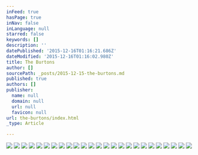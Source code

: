 ```yaml
---
inFeed: true
hasPage: true
inNav: false
inLanguage: null
starred: false
keywords: []
description: ''
datePublished: '2015-12-16T01:16:21.686Z'
dateModified: '2015-12-16T01:16:02.980Z'
title: The Burtons
author: []
sourcePath: _posts/2015-12-15-the-burtons.md
published: true
authors: []
publisher:
  name: null
  domain: null
  url: null
  favicon: null
url: the-burtons/index.html
_type: Article

---
```

![](https://s3-us-west-2.amazonaws.com/the-grid-img/p/2c3c8dcd1d41f3885247c86c3210bf96c5cae53a.jpg)
![](https://s3-us-west-2.amazonaws.com/the-grid-img/p/b8e1430e825c135464f3bc3457bb16c267a19256.jpg)
![](https://s3-us-west-2.amazonaws.com/the-grid-img/p/c41d2b9bce2495b0481a7a842cdf572ea7505523.jpg)
![](https://s3-us-west-2.amazonaws.com/the-grid-img/p/67f54b5633f834cdbcae47abda850a23f8f7d245.jpg)
![](https://s3-us-west-2.amazonaws.com/the-grid-img/p/bae8675ac2e0cd69fdb28ab9b10757df0d1dca88.jpg)
![](https://s3-us-west-2.amazonaws.com/the-grid-img/p/95723384de0fdb65e4d2ad8e1466aec97bb03ba7.jpg)
![](https://s3-us-west-2.amazonaws.com/the-grid-img/p/6641d23c3927c4cb667c93f1f433ffcbe41e7faf.jpg)
![](https://s3-us-west-2.amazonaws.com/the-grid-img/p/5357a09e0747f5a6d19236d574834ede5460404e.jpg)
![](https://s3-us-west-2.amazonaws.com/the-grid-img/p/388013e574f2ff59609ab4aa712a8c9ea923d4da.jpg)
![](https://s3-us-west-2.amazonaws.com/the-grid-img/p/557b7d3407874cffa377c7ba189bd5167b69ccb8.jpg)
![](https://s3-us-west-2.amazonaws.com/the-grid-img/p/28c6538f6eae7d9270b3b583748b6ad1278cc78b.jpg)
![](https://s3-us-west-2.amazonaws.com/the-grid-img/p/288bfd1af502f8a257c09378090c842812f3effb.jpg)
![](https://s3-us-west-2.amazonaws.com/the-grid-img/p/9fa0370bafe2ebf41092e78b30f59b490da6a94a.jpg)
![](https://s3-us-west-2.amazonaws.com/the-grid-img/p/d512bcd860431a331154e87b29994197fe1ac4e8.jpg)
![](https://s3-us-west-2.amazonaws.com/the-grid-img/p/a94644ca0ea869a120bc252c92c843f1eb24491e.jpg)
![](https://s3-us-west-2.amazonaws.com/the-grid-img/p/d1a15b491d7836c8d44d89d7455ec002f8e50924.jpg)
![](https://s3-us-west-2.amazonaws.com/the-grid-img/p/3690d141d6688dba1cc36df1e8d74a599e0f871b.jpg)
![](https://s3-us-west-2.amazonaws.com/the-grid-img/p/4cc69526d3aa811aadf59f311aff13501c8a1415.jpg)
![](https://s3-us-west-2.amazonaws.com/the-grid-img/p/44912f0f407ae3f7339a891983efe8878b77cba9.jpg)
![](https://s3-us-west-2.amazonaws.com/the-grid-img/p/58106f66535f806ab8b657f3bbd495a48d2a3d05.jpg)
![](https://s3-us-west-2.amazonaws.com/the-grid-img/p/26f2f6a392bc9744684a916ca0fa2dee9a4bfd45.jpg)
![](https://s3-us-west-2.amazonaws.com/the-grid-img/p/0983998533f0f2f1514744d5894e4b46117d53a5.jpg)
![](https://s3-us-west-2.amazonaws.com/the-grid-img/p/ff1b4779e6bfae535c49f283dab476949a839cb7.jpg)
![](https://s3-us-west-2.amazonaws.com/the-grid-img/p/5c6407e4a681176ce5b93cddfa162ee02493d6e7.jpg)
![](https://s3-us-west-2.amazonaws.com/the-grid-img/p/f165221dcb07651a150e0a866d4a204ca4704a1e.jpg)